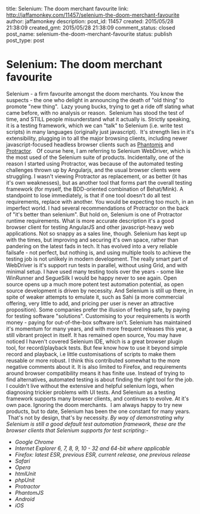 title: Selenium: The doom merchant favourite
link: http://jaffamonkey.com/11457/selenium-the-doom-merchant-favourite
author: jaffamonkey
description: 
post_id: 11457
created: 2015/05/28 21:38:09
created_gmt: 2015/05/28 21:38:09
comment_status: closed
post_name: selenium-the-doom-merchant-favourite
status: publish
post_type: post

# Selenium: The doom merchant favourite

Selenium - a firm favourite amongst the doom merchants. You know the suspects - the one who delight in announcing the death of "old thing" to promote "new thing".  Lazy young bucks, trying to get a ride off slating what came before, with no analysis or reason.  Selenium has stood the test of time, and STILL people misunderstand what it actually is. Strictly speaking, it is a testing framework, which we can "talk" to Selenium (i.e. write test scripts) in many languages (originally just javascript).  It's strength lies in it's extensibility, plugging in to all the major browsing clients, including newer javascript-focused headless browser clients such as [Phantomjs](http://phantomjs.org/) and [Protractor](https://angular.github.io/protractor/#/).   Of course here, I am referring to Selenium WebDriver, which is the most used of the Selenium suite of products.  Incidentally, one of the reason I started using Protractor, was because of the automated testing challenges thrown up by Angularjs, and the usual browser clients were struggling. I wasn't viewing Protractor as replacement, or as better (it has it's own weaknesses), but as another tool that forms part the overall testing framework (for myself, the BDD-oriented combination of Behat/Mink). A standpoint to lose immediately, is that if one tool doesn't do all test requirements, replace with another. You would be expecting too much, in an imperfect world. I had several recommendations of Protractor on the back of "it's better than selenium". But hold on, Selenium is one of Protractor runtime requirements. What is more accurate description it's a good browser client for testing AngularJS and other javascript-heavy web applications. Not so snappy as a sales line, though. Selenium has kept up with the times, but improving and securing it's own space, rather than pandering on the latest fads in tech. It has evolved into a very reliable failsafe - not perfect, but nothing is, and using multiple tools to achieve the testing job is not unlikely in modern development. The really smart part of WebDriver is it's support run tests in parallel, without using Grid, and with minimal setup. I have used many testing tools over the years - some like WinRunner and SegueSilk I would be happy never to see again. Open source opens up a much more potent test automation potential, as open source development is driven by necessity. And Selenium is still up there, in spite of weaker attempts to emulate it, such as Sahi (a more commercial offering, very little to add, and pricing per user is never an attractive proposition). Some companies prefer the illusion of feeling safe, by paying for testing software "solutions". Customising to your requirements is worth money - paying for out-of-the-box software isn't. Selenium has maintained it's momentum for many years, and with more frequent releases this year, a still vibrant project in itself. It has remained open source, You may have noticed I haven't covered Selenium IDE, which is a great browser plugin tool, for record/playback tests. But few know how to use it beyond simple record and playback, i.e little customisations of scripts to make them reusable or more robust. I think this contributed somewhat to the more negative comments about it. It is also limited to Firefox, and requirements around browser compatibility means it has finite use. Instead of trying to find alternatives, automated testing is about finding the right tool for the job. I couldn't live without the extensive and helpful selenium logs, when diagnosing trickier problems with UI tests. And Selenium as a testing framework supports many browser clients, and continues to evolve. At it's own pace. Ignoring the doom merchants.  I am always happy to try new products, but to date, Selenium has been the one constant for many years.  That's not by design, that's by necessity. _By way of demonstrating why Selenium is still a good default test automation framework, these are the browser clients that Selenium supports for test scripting:-_

  * _Google Chrome_
  * _Internet Explorer 6, 7, 8, 9, 10 - 32 and 64-bit where applicable_
  * _Firefox: latest ESR, previous ESR, current release, one previous release_
  * _Safari_
  * _Opera_
  * _htmlUnit_
  * _phpUnit_
  * _Protractor_
  * _PhantomJS_
  * _Android_
  * _iOS_